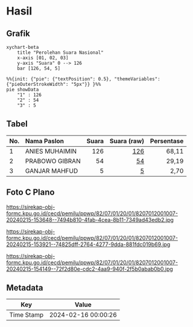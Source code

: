 # Hasil

## Grafik

```mermaid
xychart-beta
    title "Perolehan Suara Nasional"
    x-axis [01, 02, 03]
    y-axis "Suara" 0 --> 126
    bar [126, 54, 5]
```

```mermaid
%%{init: {"pie": {"textPosition": 0.5}, "themeVariables": {"pieOuterStrokeWidth": "5px"}} }%%
pie showData
    "1" : 126
    "2" : 54
    "3" : 5
```

## Tabel

| No. | Nama Paslon    | Suara | Suara (raw) | Persentase |
|:--- |:-------------- | -----:| -----------:| ----------:|
| 1   | ANIES MUHAIMIN | 126   | [126][p-1]  | 68,11      |
| 2   | PRABOWO GIBRAN | 54    | [54][p-2]   | 29,19      |
| 3   | GANJAR MAHFUD  | 5     | [5][p-3]    | 2,70       |


[p-1]: https://github.com/gigit-pemilu/pemilu-2024/blob/main/pilpres/hitung-suara/sub/82-maluku-utara/sub/07-pulau-morotai/sub/01-morotai-selatan/sub/2001-gotalamo/sub/007-tps/sub/paslon-1.txt
[p-2]: https://github.com/gigit-pemilu/pemilu-2024/blob/main/pilpres/hitung-suara/sub/82-maluku-utara/sub/07-pulau-morotai/sub/01-morotai-selatan/sub/2001-gotalamo/sub/007-tps/sub/paslon-2.txt
[p-3]: https://github.com/gigit-pemilu/pemilu-2024/blob/main/pilpres/hitung-suara/sub/82-maluku-utara/sub/07-pulau-morotai/sub/01-morotai-selatan/sub/2001-gotalamo/sub/007-tps/sub/paslon-3.txt

## Foto C Plano

https://sirekap-obj-formc.kpu.go.id/cecd/pemilu/ppwp/82/07/01/20/01/8207012001007-20240215-153648--7494b810-4fab-4cea-8b11-7349ad43edb2.jpg

https://sirekap-obj-formc.kpu.go.id/cecd/pemilu/ppwp/82/07/01/20/01/8207012001007-20240215-153921--74825dff-2764-4277-9dda-881fdc019b69.jpg

https://sirekap-obj-formc.kpu.go.id/cecd/pemilu/ppwp/82/07/01/20/01/8207012001007-20240215-154149--72f2d80e-cdc2-4aa9-940f-2f5b0abab0b0.jpg


## Metadata

| Key        | Value               |
| ---------- | ------------------- |
| Time Stamp | 2024-02-16 00:00:26 |



